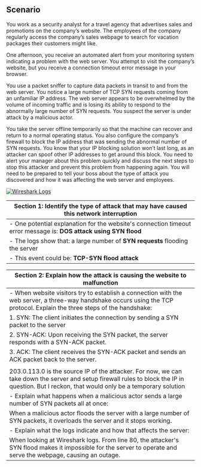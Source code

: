 ## Scenario

You work as a security analyst for a travel agency that advertises sales and promotions on the company’s website. The employees of the company regularly access the company’s sales webpage to search for vacation packages their customers might like. 

One afternoon, you receive an automated alert from your monitoring system indicating a problem with the web server. You attempt to visit the company’s website, but you receive a connection timeout error message in your browser.

You use a packet sniffer to capture data packets in transit to and from the web server. You notice a large number of TCP SYN requests coming from an unfamiliar IP address. The web server appears to be overwhelmed by the volume of incoming traffic and is losing its ability to respond to the abnormally large number of SYN requests. You suspect the server is under attack by a malicious actor. 

You take the server offline temporarily so that the machine can recover and return to a normal operating status. You also configure the company’s firewall to block the IP address that was sending the abnormal number of SYN requests. You know that your IP blocking solution won’t last long, as an attacker can spoof other IP addresses to get around this block. You need to alert your manager about this problem quickly and discuss the next steps to stop this attacker and prevent this problem from happening again. You will need to be prepared to tell your boss about the type of attack you discovered and how it was affecting the web server and employees.

[![Wireshark Logs]([button-image-url](https://iconduck.com/icons/110378/wireshark?shared))]([your-link-url](https://docs.google.com/spreadsheets/d/1enpRzrIao3J2Lp2tOI0hmu1Cu7D7CjLGhFAiTiR9J64/edit?gid=218501934#gid=218501934))

| Section 1: Identify the type of attack that may have caused this network interruption |
|---|
| - One potential explanation for the website's connection timeout error message is: **DOS attack using SYN flood** |
| - The logs show that: a large number of **SYN requests** flooding the server |
| - This event could be: **TCP-SYN flood attack** |

| Section 2: Explain how the attack is causing the website to malfunction |
|---|
| - When website visitors try to establish a connection with the web server, a three-way handshake occurs using the TCP protocol. Explain the three steps of the handshake: |
| 1. SYN: The client initiates the connection by sending a SYN packet to the server |
| 2. SYN-ACK: Upon receiving the SYN packet, the server responds with a SYN-ACK packet. |
| 3. ACK: The client receives the SYN-ACK packet and sends an ACK packet back to the server. |
| |
| 203.0.113.0 is the source IP of the attacker. For now, we can take down the server and setup firewall rules to block the IP in question. But I reckon, that would only be a temporary solution |
| - Explain what happens when a malicious actor sends a large number of SYN packets all at once: |
| When a malicious actor floods the server with a large number of SYN packets, it overloads the server and it stops working. |
| - Explain what the logs indicate and how that affects the server: |
| When looking at Wireshark logs. From line 80, the attacker's SYN flood makes it impossible for the server to operate and serve the webpage, causing an outage. |





